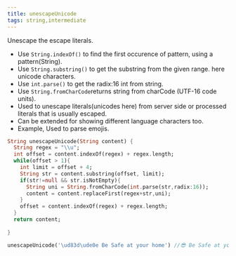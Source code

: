 ```yaml
---
title: unescapeUnicode
tags: string,intermediate
---
```


Unescape the escape literals.

- Use `String.indexOf()` to find the first occurence of pattern, using a pattern(String).
- Use `String.substring()` to get the substring from the given range. here unicode characters.
- Use `int.parse()` to get the radix:16 int from string.
- Use `String.fromCharCode`returns string from charCode (UTF-16 code units).
- Used to unescape literals(unicodes here) from server side or processed literals that is usually escaped.
- Can be extended for showing different language characters too.
- Example, Used to parse emojis.

```dart
String unescapeUnicode(String content) {
  String regex = "\\u";
  int offset = content.indexOf(regex) + regex.length;
  while(offset > 1){
    int limit = offset + 4;
    String str = content.substring(offset, limit);
    if(str!=null && str.isNotEmpty){
      String uni = String.fromCharCode(int.parse(str,radix:16));
      content = content.replaceFirst(regex+str,uni);      
    }
    offset = content.indexOf(regex) + regex.length;
  }
  return content;
  
}
```

```dart
unescapeUnicode('\ud83d\ude0e Be Safe at your home') //😎 Be Safe at your home
```
